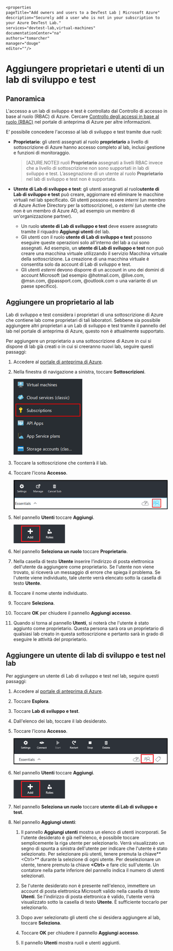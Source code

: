     <properties
	pageTitle="Add owners and users to a DevTest Lab | Microsoft Azure"
	description="Securely add a user who is not in your subscription to your Azure DevTest Lab."
	services="devtest-lab,virtual-machines"
	documentationCenter="na"
	authors="tomarcher"
	manager="douge"
	editor=""/>

<tags
	ms.service="devtest-lab"
	ms.workload="na"
	ms.tgt_pltfrm="na"
	ms.devlang="na"
	ms.topic="article"
	ms.date="11/01/2015"
	ms.author="tarcher"/>

# Aggiungere proprietari e utenti di un lab di sviluppo e test

## Panoramica

L'accesso a un lab di sviluppo e test è controllato dal Controllo di accesso in base al ruolo (RBAC) di Azure. Cercare [Controllo degli accessi in base al ruolo (RBAC)](https://azure.microsoft.com/searchresults?query=Role%20Based%20Access%20Control%20%28RBAC%29) nel portale di anteprima di Azure per altre informazioni.

E’ possibile concedere l'accesso al lab di sviluppo e test tramite due ruoli:

 - **Proprietario**: gli utenti assegnati al ruolo **proprietario** a livello di sottoscrizione di Azure hanno accesso completo al lab, inclusi gestione e funzioni di monitoraggio.

     >[AZURE.NOTE]I ruoli **Proprietario** assegnati a livelli RBAC invece che a livello di sottoscrizione non sono supportati in lab di sviluppo e test. L’assegnazione di un utente al ruolo **Proprietario** nel lab di sviluppo e test non è supportata.

 -  **Utente di Lab di sviluppo e test**: gli utenti assegnati al ruolo**utente di Lab di sviluppo e test** può creare, aggiornare ed eliminare le macchine virtuali nel lab specificato. Gli utenti possono essere *interni* (un membro di Azure Active Directory per la sottoscrizione), o *esterni* (un utente che non è un membro di Azure AD, ad esempio un membro di un'organizzazione partner).
	-  Un ruolo **utente di Lab di sviluppo e test** deve essere assegnato tramite il riquadro **Aggiungi utenti** del lab.
	-  Gli utenti con il ruolo **utente di Lab di sviluppo e test** possono eseguire queste operazioni solo all'interno del lab a cui sono assegnati. Ad esempio, un **utente di Lab di sviluppo e test** non può creare una macchina virtuale utilizzando il servizio Macchina virtuale della sottoscrizione. La creazione di una macchina virtuale è consentita solo da account di Lab di sviluppo e test.
	- Gli utenti *esterni* devono disporre di un account in uno dei domini di account Microsoft (ad esempio @hotmail.com, @live.com, @msn.com, @passport.com, @outlook.com o una variante di un paese specifico).

## Aggiungere un proprietario al lab

Lab di sviluppo e test considera i proprietari di una sottoscrizione di Azure che contiene lab come proprietari di tali laboratori. Sebbene sia possibile aggiungere altri proprietari a un Lab di sviluppo e test tramite il pannello del lab nel portale di anteprima di Azure, questo non è attualmente supportato.

Per aggiungere un proprietario a una sottoscrizione di Azure in cui si dispone di lab già creati o in cui si creeranno nuovi lab, seguire questi passaggi:

1. Accedere al [portale di anteprima di Azure](http://portal.azure.com).

1. Nella finestra di navigazione a sinistra, toccare **Sottoscrizioni**.

	![Collegamento a sottoscrizioni](./media/devtest-lab-add-devtest-user/subscriptions.png)
	
1. Toccare la sottoscrizione che conterrà il lab.

1. Toccare l’icona **Accesso**.

	![Utenti di accesso](./media/devtest-lab-add-devtest-user/access-users.png)

1. Nel pannello **Utenti** toccare **Aggiungi**.

	![Add user](./media/devtest-lab-add-devtest-user/devtest-users-blade.png)

1. Nel pannello **Seleziona un ruolo** toccare **Proprietario**.

1. Nella casella di testo **Utente** inserire l’indirizzo di posta elettronica dell'utente da aggiungere come proprietario. Se l'utente non viene trovato, si riceverà un messaggio di errore che spiega il problema. Se l'utente viene individuato, tale utente verrà elencato sotto la casella di testo **Utente**.

1. Toccare il nome utente individuato.

1. Toccare **Seleziona**.

1. Toccare **OK** per chiudere il pannello **Aggiungi accesso**.

1. Quando si torna al pannello **Utenti**, si noterà che l'utente è stato aggiunto come proprietario. Questa persona sarà ora un proprietario di qualsiasi lab creato in questa sottoscrizione e pertanto sarà in grado di eseguire le attività del proprietario.

## Aggiungere un utente di lab di sviluppo e test nel lab

Per aggiungere un utente di Lab di sviluppo e test nel lab, seguire questi passaggi:

1. Accedere al [portale di anteprima di Azure](http://portal.azure.com).

1. Toccare **Esplora**.

1. Toccare **Lab di sviluppo e test**.

1. Dall'elenco dei lab, toccare il lab desiderato.

1. Toccare l’icona **Accesso**.

	![Accesso utente](./media/devtest-lab-add-devtest-user/devtest-lab-home-blade.png)

1. Nel pannello **Utenti** toccare **Aggiungi**.

	![Add user](./media/devtest-lab-add-devtest-user/devtest-users-blade.png)

1. Nel pannello **Seleziona un ruolo** toccare **utente di Lab di sviluppo e test**.

1. Nel pannello **Aggiungi utenti**:

	1. Il pannello **Aggiungi utenti** mostra un elenco di utenti incorporati. Se l'utente desiderato è già nell'elenco, è possibile toccare semplicemente la riga utente per selezionarlo. Verrà visualizzato un segno di spunta a sinistra dell'utente per indicare che l'utente è stato selezionato. Per selezionare più utenti, tenere premuta la chiave**&lt;Ctrl>** durante la selezione di ogni utente. Per deselezionare un utente, tenere premuto la chiave **&lt;Ctrl>** e fare clic sull'utente. Un contatore nella parte inferiore del pannello indica il numero di utenti selezionati.

	1. Se l'utente desiderato non è presente nell'elenco, immettere un account di posta elettronica Microsoft valido nella casella di testo **Utenti**. Se l'indirizzo di posta elettronica è valido, l'utente verrà visualizzato sotto la casella di testo **Utente**. È sufficiente toccarlo per selezionarlo.

	1. Dopo aver selezionato gli utenti che si desidera aggiungere al lab, toccare **Seleziona**.

	1. Toccare **OK** per chiudere il pannello **Aggiungi accesso**.

	1. Il pannello **Utenti** mostra ruoli e utenti aggiunti.

<!---HONumber=Nov15_HO4-->